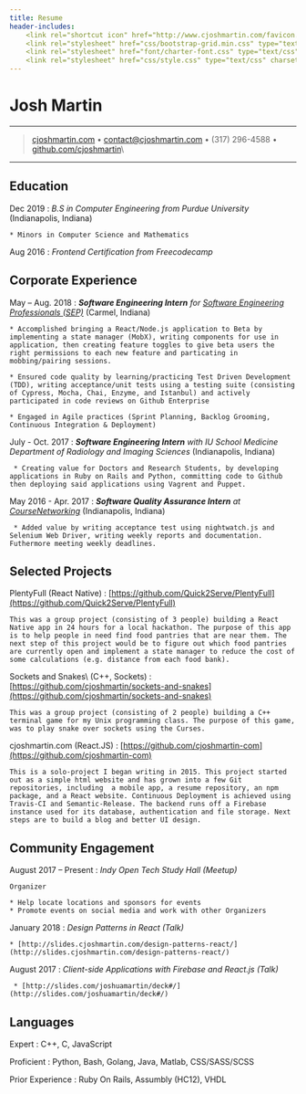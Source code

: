 ```yaml
---
title: Resume
header-includes:
    <link rel="shortcut icon" href="http://www.cjoshmartin.com/favicon.ico">
    <link rel="stylesheet" href="css/bootstrap-grid.min.css" type="text/css" charset="utf-8" />
    <link rel="stylesheet" href="font/charter-font.css" type="text/css" charset="utf-8" />
    <link rel="stylesheet" href="css/style.css" type="text/css" charset="utf-8" />
---
```


<div class="container">
<div class="row">
<div class="header col">

Josh Martin
=========================

----

> [cjoshmartin.com](https://www.cjoshmartin.com) • <contact@cjoshmartin.com> • (317) 296-4588 • [github.com/cjoshmartin](https://www.github.com/cjoshmartin)\

----
</div>
</div>

<div class="row"> 
<div class="main-content col">

Education
---------

Dec 2019
:   *B.S in Computer Engineering from Purdue University*
    (Indianapolis, Indiana)

    * Minors in Computer Science and Mathematics

Aug 2016
:   *Frontend Certification from Freecodecamp*

    
Corporate Experience
--------------------

May – Aug. 2018
:   *<strong>Software Engineering Intern</strong> for [Software Engineering Professionals (SEP)](https://www.sep.com/)*
    (Carmel, Indiana)
    
    * Accomplished bringing a React/Node.js application to Beta by implementing a state manager (MobX), writing components for use in application, then creating feature toggles to give beta users the right permissions to each new feature and particating in mobbing/pairing sessions. 

    * Ensured code quality by learning/practicing Test Driven Development (TDD), writing acceptance/unit tests using a testing suite (consisting of Cypress, Mocha, Chai, Enzyme, and Istanbul) and actively participated in code reviews on Github Enterprise

    * Engaged in Agile practices (Sprint Planning, Backlog Grooming, Continuous Integration & Deployment)

July - Oct. 2017
:   *<strong>Software Engineering Intern</strong> with
    IU School Medicine Department of Radiology and Imaging Sciences* (Indianapolis, Indiana)
    
     * Creating value for Doctors and Research Students, by developing applications in Ruby on Rails and Python, committing code to Github then deploying said applications using Vagrent and Puppet.
    
May 2016 - Apr. 2017
:   *<strong>Software Quality Assurance Intern</strong> at [CourseNetworking](http://www.thecn.com/)*
    (Indianapolis, Indiana)

     * Added value by writing acceptance test using nightwatch.js and Selenium Web Driver, writing weekly reports and documentation. Futhermore meeting weekly deadlines.

Selected Projects
----------------------------------

PlentyFull (React Native)
:   [https://github.com/Quick2Serve/PlentyFull](https://github.com/Quick2Serve/PlentyFull)

    This was a group project (consisting of 3 people) building a React Native app in 24 hours for a local hackathon. The purpose of this app is to help people in need find food pantries that are near them. The next step of this project would be to figure out which food pantries are currently open and implement a state manager to reduce the cost of some calculations (e.g. distance from each food bank).  

Sockets and Snakes\ (C++, Sockets)
:   [https://github.com/cjoshmartin/sockets-and-snakes](https://github.com/cjoshmartin/sockets-and-snakes)

    This was a group project (consisting of 2 people) building a C++ terminal game for my Unix programming class. The purpose of this game, was to play snake over sockets using the Curses.
    
cjoshmartin.com (React.JS)
:   [https://github.com/cjoshmartin-com](https://github.com/cjoshmartin-com)

    This is a solo-project I began writing in 2015. This project started out as a simple html website and has grown into a few Git repositories, including  a mobile app, a resume repository, an npm package, and a React website. Continuous Deployment is achieved using Travis-CI and Semantic-Release. The backend runs off a Firebase instance used for its database, authentication and file storage. Next steps are to build a blog and better UI design.

Community Engagement
----------------------------------

August 2017 – Present
:   *Indy Open Tech Study Hall (Meetup)*

    Organizer

    * Help locate locations and sponsors for events
    * Promote events on social media and work with other Organizers

January 2018
:   *Design Patterns in React (Talk)*

    * [http://slides.cjoshmartin.com/design-patterns-react/](http://slides.cjoshmartin.com/design-patterns-react/)

August 2017
:   *Client-side Applications with Firebase and React.js (Talk)*

     * [http://slides.com/joshuamartin/deck#/](http://slides.com/joshuamartin/deck#/)

Languages
----------------------------------

Expert
:   C++, C, JavaScript

Proficient
:   Python, Bash, Golang, Java, Matlab, CSS/SASS/SCSS

Prior Experience
:   Ruby On Rails, Assumbly (HC12), VHDL

</div>

<div class="sidebar">
</div>
</div>
</div>
